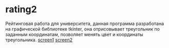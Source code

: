 # rating2
Рейтинговая работа для университета, данная программа разработана на графической библиотеке tkinter, она отрисовывает треугольник по заданным координатам, позволяет менять цвет и координаты треугольника.
[screen1](https://github.com/graphenborn/rating2/blob/main/screen1.PNG?raw=true)
[screen2](https://github.com/graphenborn/rating2/blob/main/screen2.PNG?raw=true)
